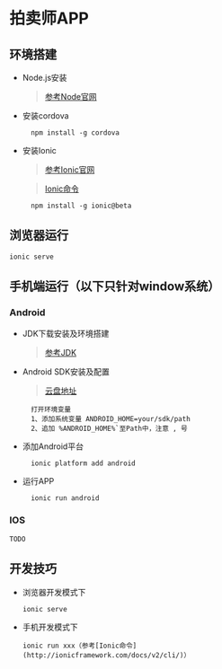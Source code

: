 # 拍卖师APP

## 环境搭建

- Node.js安装
    > [参考Node官网](https://nodejs.org/en/download/)

- 安装cordova

        npm install -g cordova

- 安装Ionic
    > [参考Ionic官网](http://ionicframework.com/docs/v2/getting-started/installation/)

    > [Ionic命令](http://ionicframework.com/docs/v2/cli/)

        npm install -g ionic@beta

## 浏览器运行

    ionic serve

## 手机端运行（以下只针对window系统）

### Android

- JDK下载安装及环境搭建
    > [参考JDK](http://www.oracle.com/technetwork/java/javase/downloads/jdk8-downloads-2133151.html)

- Android SDK安装及配置
    > [云盘地址](http://pan.baidu.com/s/1cwU1g6)

        打开环境变量
        1、添加系统变量 ANDROID_HOME=your/sdk/path
        2、追加 %ANDROID_HOME%`至Path中，注意 , 号

- 添加Android平台

        ionic platform add android

- 运行APP

        ionic run android

### IOS

    TODO

## 开发技巧

- 浏览器开发模式下

      ionic serve

- 手机开发模式下

      ionic run xxx（参考[Ionic命令](http://ionicframework.com/docs/v2/cli/)）
